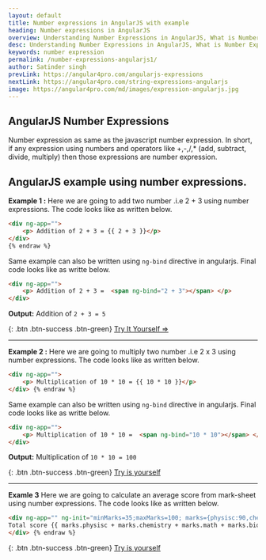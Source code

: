 ```yaml
---
layout: default
title: Number expressions in AngularJS with example
heading: Number expressions in AngularJS
overview: Understanding Number Expressions in AngularJS, What is Number Expressions, AngularJS number expression example, AngularJS binds data to HTML using Expressions.
desc: Understanding Number Expressions in AngularJS, What is Number Expressions, AngularJS number expression example, AngularJS binds data to HTML using Expressions. 
keywords: number expression
permalink: /number-expressions-angularjs1/
author: Satinder singh
prevLink: https://angular4pro.com/angularjs-expressions
nextLink: https://angular4pro.com/string-expressions-angularjs
image: https://angular4pro.com/md/images/expression-angularjs.jpg
---
```

## <i class="fa fa-angle-double-right color"></i> AngularJS Number Expressions

Number expression as same as the javascript number expression. In short, if any expression using numbers and operators like +,-,/,* (add, subtract, divide, multiply) then those expressions are number expression.

## <i class="fa fa-angle-double-right color"></i> AngularJS example using number expressions.
**Example 1 :**
Here we are going to add two number .i.e 2 + 3 using number expressions. The code looks like as written below.

```html {% raw %}
<div ng-app="">
	<p> Addition of 2 + 3 = {{ 2 + 3 }}</p>
</div>
{% endraw %}
```


Same example can also be written using `ng-bind` directive in angularjs. Final code looks like as writte below.

```html
<div ng-app="">
	<p> Addition of 2 + 3 =  <span ng-bind="2 + 3"></span> </p>
</div>
```
**Output:** Addition of `2 + 3 = 5`

{: .btn .btn-success .btn-green}
[Try It Yourself ⇒](https://angular4pro.com/demos/editor.html?f=demo&i=105)

---
**Example 2 :**
Here we are going to multiply two number .i.e 2 x 3 using number expressions. The code looks like as written below.


```html {% raw %}
<div ng-app="">
	<p> Multiplication of 10 * 10 = {{ 10 * 10 }}</p>
</div> {% endraw %}
```

Same example can also be written using `ng-bind` directive in angularjs. Final code looks like as writte below.

```html
<div ng-app="">
	<p> Multiplication of 10 * 10 =  <span ng-bind="10 * 10"></span> </p>
</div>
```
**Output:** Multiplication of `10 * 10 = 100`

{: .btn .btn-success .btn-green}
[Try is yourself](https://angular4pro.com/demos/editor.html?f=demo&i=106)

---
**Examle 3**
Here we are going to calculate an average score from mark-sheet using number expressions. The code looks like as written below.

```html {% raw %}
<div ng-app="" ng-init="minMarks=35;maxMarks=100; marks={physisc:90,chemistry:65,math:75,biology:80}">
Total score {{ marks.physisc + marks.chemistry + marks.math + marks.biology}} out of {{ 4 * maxMarks}}
</div> {% endraw %}
```

{: .btn .btn-success .btn-green}
[Try is yourself](https://angular4pro.com/demos/editor.html?f=demo&i=107)



